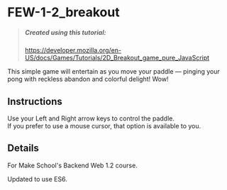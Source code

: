 # FEW-1-2_breakout
> ##### Created using this tutorial:
> https://developer.mozilla.org/en-US/docs/Games/Tutorials/2D_Breakout_game_pure_JavaScript

This simple game will entertain as you move your paddle — pinging your pong with reckless abandon and colorful delight! Wow! 

## Instructions
Use your Left and Right arrow keys to control the paddle.  
If you prefer to use a mouse cursor, that option is available to you.

## Details
For Make School's Backend Web 1.2 course.

Updated to use ES6.
